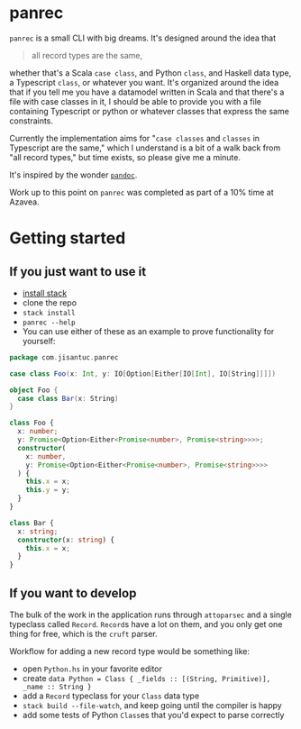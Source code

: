 # panrec

`panrec` is a small CLI with big dreams. It's designed around the idea that

> all record types are the same,

whether that's a Scala `case class`, and Python `class`, and Haskell data type,
a Typescript `class`, or whatever you want. It's organized around the idea that
if you tell me you have a datamodel written in Scala and that there's a file
with case classes in it, I should be able to provide you with a file containing
Typescript or python or whatever classes that express the same constraints.

Currently the implementation aims for "`case classes` and `classes` in Typescript
are the same," which I understand is a bit of a walk back from "all record
types," but time exists, so please give me a minute.

It's inspired by the wonder [`pandoc`](https://github.com/jgm/pandoc).

Work up to this point on `panrec` was completed as part of a 10% time at Azavea.

# Getting started

## If you just want to use it

- [install stack](https://docs.haskellstack.org/en/stable/README/#how-to-install)
- clone the repo
- `stack install`
- `panrec --help`
- You can use either of these as an example to prove functionality for yourself:

```scala
package com.jisantuc.panrec

case class Foo(x: Int, y: IO[Option[Either[IO[Int], IO[String]]]])

object Foo {
  case class Bar(x: String)
}
```

```typescript
class Foo {
  x: number;
  y: Promise<Option<Either<Promise<number>, Promise<string>>>>;
  constructor(
    x: number,
    y: Promise<Option<Either<Promise<number>, Promise<string>>>>
  ) {
    this.x = x;
    this.y = y;
  }
}

class Bar {
  x: string;
  constructor(x: string) {
    this.x = x;
  }
}
```

## If you want to develop

The bulk of the work in the application runs through `attoparsec` and a single
typeclass called `Record`. `Record`s have a lot on them, and you only get one
thing for free, which is the `cruft` parser.

Workflow for adding a new record type would be something like:

- open `Python.hs` in your favorite editor
- create `data Python = Class { _fields :: [(String, Primitive)], _name :: String }`
- add a `Record` typeclass for your `Class` data type
- `stack build --file-watch`, and keep going until the compiler is happy
- add some tests of Python `Class`es that you'd expect to parse correctly
